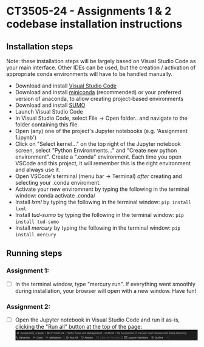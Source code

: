# CT3505-24 - Assignments 1 & 2 codebase installation instructions

## Installation steps
Note: these installation steps will be largely based on Visual Studio Code as your main interface. Other IDEs can be used, but the creation / activation of appropriate conda environments will have to be handled manually.

- Download and install [Visual Studio Code](https://code.visualstudio.com/)
- Download and install [miniconda](https://www.anaconda.com/docs/getting-started/miniconda/main) (recommended) or your preferred version of anaconda, to allow creating project-based environments
- Download and install [SUMO](https://eclipse.dev/sumo/)
- Launch Visual Studio Code
- In Visual Studio Code, select File -> Open folder.. and navigate to the folder containing this file.
- Open (any) one of the project's Jupyter notebooks (e.g. 'Assignment 1.ipynb')
- Click on "Select kernel..." on the top right of the Jupyter notebook screen, select "Python Environments..." and "Create new python environment". Create a ".conda" environment. Each time you open VSCode and this project, it will remember this is the right environment and always use it.
- Open VSCode's terminal (menu bar -> Terminal) *after* creating and selecting your .conda enviroment.
- Activate your new enviromnent by typing the following in the terminal window: conda activate .conda/
- Install *lxml* by typing the following in the terminal window: ```pip install lxml```
- Install *tud-sumo* by typing the following in the terminal window: ```pip install tud-sumo```
- Install *mercury* by typing the following in the terminal window: ```pip install mercury```

## Running steps
### Assignment 1:
- [ ] In the terminal window, type "mercury run". If everything went smoothly during installation, your browser will open with a new window. Have fun!
### Assignment 2:
- [ ] Open the Jupyter notebook in Visual Studio Code and run it as-is, clicking the "Run all" button at the top of the page: ![vscode_gui](./vscode_gui.png)




